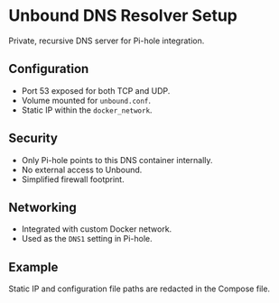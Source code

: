# Unbound DNS Resolver Setup

Private, recursive DNS server for Pi-hole integration.

## Configuration
- Port 53 exposed for both TCP and UDP.
- Volume mounted for `unbound.conf`.
- Static IP within the `docker_network`.

## Security
- Only Pi-hole points to this DNS container internally.
- No external access to Unbound.
- Simplified firewall footprint.

## Networking
- Integrated with custom Docker network.
- Used as the `DNS1` setting in Pi-hole.

## Example
Static IP and configuration file paths are redacted in the Compose file.

